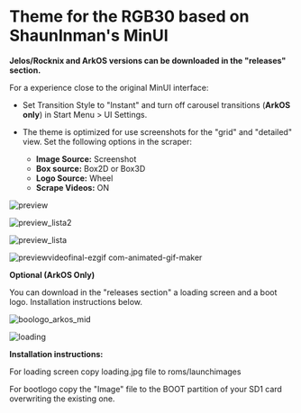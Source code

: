 # Theme for the RGB30 based on ShaunInman's MinUI

**Jelos/Rocknix and ArkOS versions can be downloaded in the "releases" section.**

For a experience close to the original MinUI interface: 

- Set Transition Style to "Instant" and turn off carousel transitions (**ArkOS only**) in Start Menu > UI Settings.
- The theme is optimized for use screenshots for the "grid" and "detailed" view. Set the following options in the scraper:

	- **Image Source:** Screenshot
	- **Box source:** Box2D or Box3D
	- **Logo Source:** Wheel
 	- **Scrape Videos:** ON


![preview](https://github.com/user-attachments/assets/7ebd0e75-16f1-4825-aa16-cb92e851e111)

![preview_lista2](https://github.com/user-attachments/assets/0a889ad2-b4cd-4cce-be4b-a3e38386572c)

![preview_lista](https://github.com/user-attachments/assets/42e449e1-a96b-408f-8452-e29089503c3f)

![previewvideofinal-ezgif com-animated-gif-maker](https://github.com/user-attachments/assets/1017e3ce-7777-48dd-876e-632e9d3755d1)







**Optional (ArkOS Only)**

You can download in the "releases section" a loading screen and a boot logo. Installation instructions below.

![boologo_arkos_mid](https://github.com/Vidnez/MinUArk/assets/82564218/d1e42243-f97c-4314-80ee-42a16e1bf994)

![loading](https://github.com/Vidnez/MinUArk/assets/82564218/d29842dc-1dd6-4063-b64d-0a07bd718abb)

**Installation instructions:**

For loading screen copy loading.jpg file to roms/launchimages

For bootlogo copy the "Image" file to the BOOT partition of your SD1 card overwriting the existing one.

